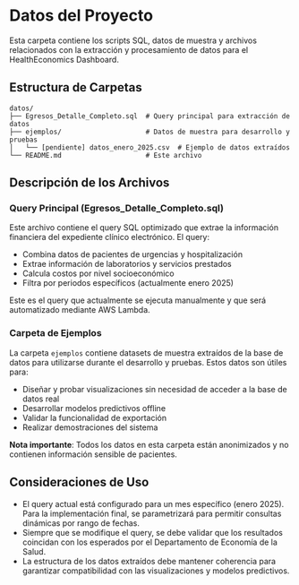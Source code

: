 # Datos del Proyecto

Esta carpeta contiene los scripts SQL, datos de muestra y archivos relacionados con la extracción y procesamiento de datos para el HealthEconomics Dashboard.

## Estructura de Carpetas

```
datos/
├── Egresos_Detalle_Completo.sql  # Query principal para extracción de datos
├── ejemplos/                     # Datos de muestra para desarrollo y pruebas
│   └── [pendiente] datos_enero_2025.csv  # Ejemplo de datos extraídos
└── README.md                     # Este archivo
```

## Descripción de los Archivos

### Query Principal (Egresos_Detalle_Completo.sql)

Este archivo contiene el query SQL optimizado que extrae la información financiera del expediente clínico electrónico. El query:

- Combina datos de pacientes de urgencias y hospitalización
- Extrae información de laboratorios y servicios prestados
- Calcula costos por nivel socioeconómico
- Filtra por periodos específicos (actualmente enero 2025)

Este es el query que actualmente se ejecuta manualmente y que será automatizado mediante AWS Lambda.

### Carpeta de Ejemplos

La carpeta `ejemplos` contiene datasets de muestra extraídos de la base de datos para utilizarse durante el desarrollo y pruebas. Estos datos son útiles para:

- Diseñar y probar visualizaciones sin necesidad de acceder a la base de datos real
- Desarrollar modelos predictivos offline
- Validar la funcionalidad de exportación
- Realizar demostraciones del sistema

**Nota importante**: Todos los datos en esta carpeta están anonimizados y no contienen información sensible de pacientes.

## Consideraciones de Uso

- El query actual está configurado para un mes específico (enero 2025). Para la implementación final, se parametrizará para permitir consultas dinámicas por rango de fechas.
- Siempre que se modifique el query, se debe validar que los resultados coincidan con los esperados por el Departamento de Economía de la Salud.
- La estructura de los datos extraídos debe mantener coherencia para garantizar compatibilidad con las visualizaciones y modelos predictivos. 